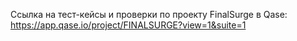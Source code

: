 
Ссылка на тест-кейсы и проверки по проекту FinalSurge в Qase:
https://app.qase.io/project/FINALSURGE?view=1&suite=1